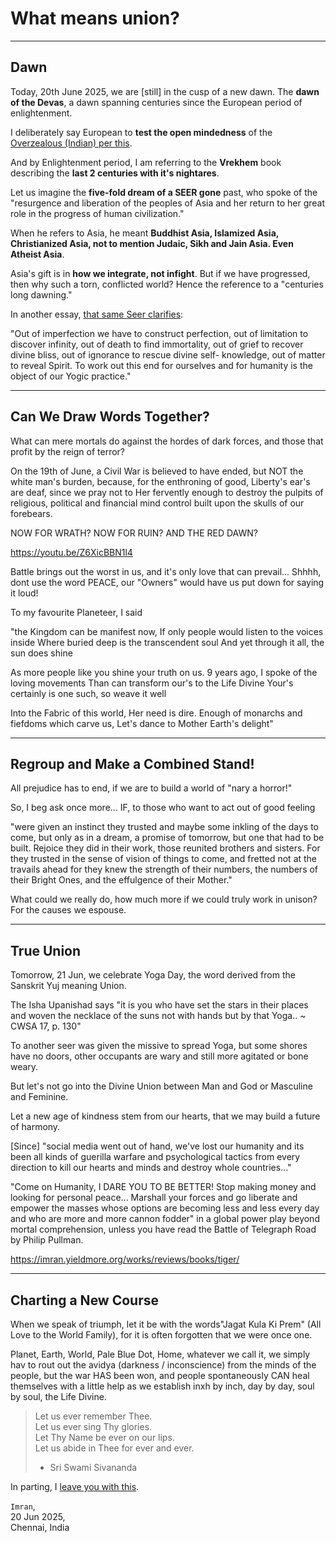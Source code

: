 # What means union?

<hr />
<!--#undercurrents #liberation #healing-->

## Dawn

Today, 20th June 2025, we are [still] in the cusp of a new dawn. The **dawn of the Devas**, a dawn spanning centuries since the European period of enlightenment.

I deliberately say European to **test the open mindedness** of the [Overzealous (Indian) per this](https://imran.yieldmore.org/dear-indian/). <!--todo-->

And by Enlightenment period, I am referring to the **Vrekhem** book describing the **last 2 centuries with it's nightares**.

Let us imagine the **five-fold dream of a SEER gone** past, who spoke of the "resurgence and liberation of the peoples of Asia and her return to her great role in the progress of human civilization."

When he refers to Asia, he meant **Buddhist Asia, Islamized Asia, Christianized Asia, not to mention Judaic, Sikh and Jain Asia. Even Atheist Asia**.

Asia's gift is in **how we integrate, not infight**. But if we have progressed, then why such a torn, conflicted world? Hence the reference to a "centuries long dawning."

In another essay, [that same Seer clarifies](https://legacy.yieldmore.org/works/hour-of-god/section2-chapter3/):

"Out of imperfection we have to construct perfection, out of limitation to discover infinity, out of death to find immortality, out of grief to recover divine bliss, out of ignorance to rescue divine self- knowledge, out of matter to reveal Spirit. To work out this end for ourselves and for humanity is the object of our Yogic practice."

---

## Can We Draw Words Together?

What can mere mortals do against the hordes of dark forces, and those that profit by the reign of terror?

On the 19th of June, a Civil War is believed to have ended, but NOT the white man's burden, because, for the enthroning of good, Liberty's ear's are deaf, since we pray not to Her fervently enough to destroy the pulpits of  religious, political and financial mind control built upon the skulls of our forebears.

NOW FOR WRATH?
NOW FOR RUIN?
AND THE RED DAWN?

https://youtu.be/Z6XicBBN1l4

Battle brings out the worst in us, and it's only love that can prevail... Shhhh, dont use the word PEACE, our "Owners" would have us put down for saying it loud!

To my favourite Planeteer, I said

"the Kingdom can be manifest now,
If only people would listen to the voices inside
Where buried deep is the transcendent soul
And yet through it all, the sun does shine

As more people like you shine your truth on us.
9 years ago, I spoke of the loving movements
Than can transform our's to the Life Divine
Your's certainly is one such, so weave it well

Into the Fabric of this world, Her need is dire.
Enough of monarchs and fiefdoms which carve us,
Let's dance to Mother Earth's delight"

---

## Regroup and Make a Combined Stand!

All prejudice has to end, if we are to build a world of "nary a horror!"

So, I beg ask once more... IF, to those who want to act out of good feeling

"were given an instinct they trusted and maybe some inkling of the days to come, but only as in a dream, a promise of tomorrow, but one that had to be built. Rejoice they did in their work, those reunited brothers and sisters. For they trusted in the sense of vision of things to come, and fretted not at the travails ahead for they knew the strength of their numbers, the numbers of their Bright Ones, and the effulgence of their Mother."

What could we really do, how much more if we could truly work in unison? For the causes we espouse.

---

## True Union

Tomorrow, 21 Jun, we celebrate Yoga Day, the word derived from the Sanskrit Yuj meaning Union.

The Isha Upanishad says "it is you who have set the stars in their places and woven the necklace of the suns not with hands but by that Yoga.. ~ CWSA 17, p. 130"

To another seer was given the missive to spread Yoga, but some shores have no doors, other occupants are wary and still more agitated or bone weary.

But let's not go into the Divine Union between Man and God or Masculine and Feminine.

Let a new age of kindness stem from our hearts, that we may build a future of harmony.

[Since] "social media went out of hand, we've lost our humanity and its been all kinds of guerilla warfare and psychological tactics from every direction to kill our hearts and minds and destroy whole countries..."

"Come on Humanity, I DARE YOU TO BE BETTER! Stop making money and looking for personal peace... Marshall your forces and go liberate and empower the masses whose options are becoming less and less every day and who are more and more cannon fodder" in a global power play beyond mortal comprehension, unless you have read the Battle of Telegraph Road by Philip Pullman.

https://imran.yieldmore.org/works/reviews/books/tiger/

---

## Charting a New Course

When we speak of triumph, let it be with the words"Jagat Kula Ki Prem" (All Love to the World Family), for it is often forgotten that we were once one.

Planet, Earth, World, Pale Blue Dot, Home, whatever we call it, we simply hav to rout out the avidya (darkness / inconscience) from the minds of the people, but the war HAS been won, and people spontaneously CAN heal themselves with a little help as we establish inxh by inch, day by day, soul by soul, the Life Divine.

> Let us ever remember Thee.<br />
> Let us ever sing Thy glories.<br />
> Let Thy Name be ever on our lips.<br />
> Let us abide in Thee for ever and ever.<br />
> - Sri Swami Sivananda

In parting, I [leave you with this](https://imran.yieldmore.org/is-it-the-hour/).

`Imran`,<br />20 Jun 2025,<br />Chennai, India
